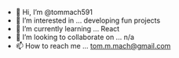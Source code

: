 - 👋 Hi, I’m @tommach591
- 👀 I’m interested in ... developing fun projects
- 🌱 I’m currently learning ... React
- 💞️ I’m looking to collaborate on ... n/a
- 📫 How to reach me ... tom.m.mach@gmail.com

<!---
tommach591/tommach591 is a ✨ special ✨ repository because its `README.md` (this file) appears on your GitHub profile.
You can click the Preview link to take a look at your changes.
--->
